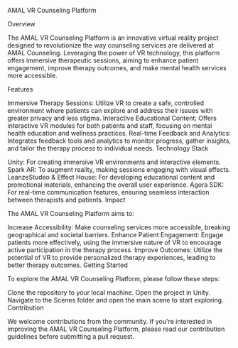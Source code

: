 AMAL VR Counseling Platform

Overview

The AMAL VR Counseling Platform is an innovative virtual reality project designed to revolutionize the way counseling services are delivered at AMAL Counseling. Leveraging the power of VR technology, this platform offers immersive therapeutic sessions, aiming to enhance patient engagement, improve therapy outcomes, and make mental health services more accessible.

Features

Immersive Therapy Sessions: Utilize VR to create a safe, controlled environment where patients can explore and address their issues with greater privacy and less stigma.
Interactive Educational Content: Offers interactive VR modules for both patients and staff, focusing on mental health education and wellness practices.
Real-time Feedback and Analytics: Integrates feedback tools and analytics to monitor progress, gather insights, and tailor the therapy process to individual needs.
Technology Stack

Unity: For creating immersive VR environments and interactive elements.
Spark AR: To augment reality, making sessions engaging with visual effects.
LeanzeStudeo & Effect House: For developing educational content and promotional materials, enhancing the overall user experience.
Agora SDK: For real-time communication features, ensuring seamless interaction between therapists and patients.
Impact

The AMAL VR Counseling Platform aims to:

Increase Accessibility: Make counseling services more accessible, breaking geographical and societal barriers.
Enhance Patient Engagement: Engage patients more effectively, using the immersive nature of VR to encourage active participation in the therapy process.
Improve Outcomes: Utilize the potential of VR to provide personalized therapy experiences, leading to better therapy outcomes.
Getting Started

To explore the AMAL VR Counseling Platform, please follow these steps:

Clone the repository to your local machine.
Open the project in Unity.
Navigate to the Scenes folder and open the main scene to start exploring.
Contribution

We welcome contributions from the community. If you're interested in improving the AMAL VR Counseling Platform, please read our contribution guidelines before submitting a pull request.
